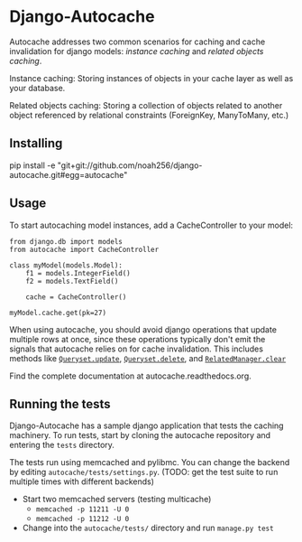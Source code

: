 Django-Autocache
================

Autocache addresses two common scenarios for caching and cache invalidation
for django models: *instance caching* and *related objects caching*.

Instance caching: Storing instances of objects in your cache layer
as well as your database.

Related objects caching: Storing a collection of objects related to another
object referenced by relational constraints (ForeignKey, ManyToMany, etc.)

Installing
----------
pip install -e "git+git://github.com/noah256/django-autocache.git#egg=autocache"

Usage
-----
To start autocaching model instances, add a CacheController to your model:

    from django.db import models
    from autocache import CacheController

    class myModel(models.Model):
        f1 = models.IntegerField()
        f2 = models.TextField()

        cache = CacheController()

    myModel.cache.get(pk=27)

When using autocache, you should avoid django operations that update multiple
rows at once, since these operations typically don't emit the signals that
autocache relies on for cache invalidation. This includes methods like
[`Queryset.update`](https://docs.djangoproject.com/en/1.3/ref/models/querysets/#update),
[`Queryset.delete`](https://docs.djangoproject.com/en/1.3/ref/models/querysets/#delete),
and
[`RelatedManager.clear`](https://docs.djangoproject.com/en/1.3/ref/models/relations/#django.db.models.fields.related.RelatedManager.clear)

Find the complete documentation at autocache.readthedocs.org.

Running the tests
-----------------
Django-Autocache has a sample django application that tests the caching
machinery. To run tests, start by cloning the autocache repository and
entering the `tests` directory.

The tests run using memcached and pylibmc. You can change the backend by
editing `autocache/tests/settings.py`. (TODO: get the test suite to run
multiple times with different backends)

- Start two memcached servers (testing multicache)
    - `memcached -p 11211 -U 0`
    - `memcached -p 11212 -U 0`
- Change into the `autocache/tests/` directory and run `manage.py test`

